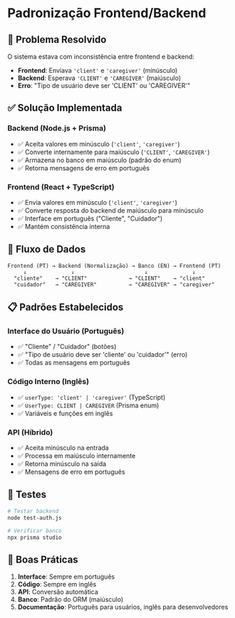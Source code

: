 # Padronização Frontend/Backend

## 🎯 **Problema Resolvido**

O sistema estava com inconsistência entre frontend e backend:
- **Frontend**: Enviava `'client'` e `'caregiver'` (minúsculo)
- **Backend**: Esperava `'CLIENT'` e `'CAREGIVER'` (maiúsculo)
- **Erro**: "Tipo de usuário deve ser 'CLIENT' ou 'CAREGIVER'"

## ✅ **Solução Implementada**

### **Backend (Node.js + Prisma)**
- ✅ Aceita valores em minúsculo (`'client'`, `'caregiver'`)
- ✅ Converte internamente para maiúsculo (`'CLIENT'`, `'CAREGIVER'`)
- ✅ Armazena no banco em maiúsculo (padrão do enum)
- ✅ Retorna mensagens de erro em português

### **Frontend (React + TypeScript)**
- ✅ Envia valores em minúsculo (`'client'`, `'caregiver'`)
- ✅ Converte resposta do backend de maiúsculo para minúsculo
- ✅ Interface em português ("Cliente", "Cuidador")
- ✅ Mantém consistência interna

## 🔄 **Fluxo de Dados**

```
Frontend (PT) → Backend (Normalização) → Banco (EN) → Frontend (PT)
     ↓              ↓                      ↓              ↓
  "cliente"    → "CLIENT"             → "CLIENT"    → "client"
  "cuidador"   → "CAREGIVER"          → "CAREGIVER" → "caregiver"
```

## 📋 **Padrões Estabelecidos**

### **Interface do Usuário (Português)**
- ✅ "Cliente" / "Cuidador" (botões)
- ✅ "Tipo de usuário deve ser 'cliente' ou 'cuidador'" (erro)
- ✅ Todas as mensagens em português

### **Código Interno (Inglês)**
- ✅ `userType: 'client' | 'caregiver'` (TypeScript)
- ✅ `UserType: CLIENT | CAREGIVER` (Prisma enum)
- ✅ Variáveis e funções em inglês

### **API (Híbrido)**
- ✅ Aceita minúsculo na entrada
- ✅ Processa em maiúsculo internamente
- ✅ Retorna minúsculo na saída
- ✅ Mensagens de erro em português

## 🧪 **Testes**

```bash
# Testar backend
node test-auth.js

# Verificar banco
npx prisma studio
```

## 📝 **Boas Práticas**

1. **Interface**: Sempre em português
2. **Código**: Sempre em inglês
3. **API**: Conversão automática
4. **Banco**: Padrão do ORM (maiúsculo)
5. **Documentação**: Português para usuários, inglês para desenvolvedores 
